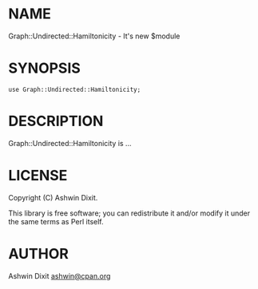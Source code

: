 
# NAME

Graph::Undirected::Hamiltonicity - It's new $module

# SYNOPSIS

    use Graph::Undirected::Hamiltonicity;

# DESCRIPTION

Graph::Undirected::Hamiltonicity is ...

# LICENSE

Copyright (C) Ashwin Dixit.

This library is free software; you can redistribute it and/or modify
it under the same terms as Perl itself.

# AUTHOR

Ashwin Dixit <ashwin@cpan.org>
